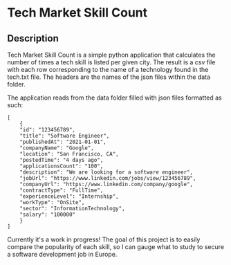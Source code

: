# Tech Market Skill Count

## Description

Tech Market Skill Count is a simple python application that calculates the number of times a tech skill is listed per given city. The result is a csv file with each row corresponding to the name of a technology found in the tech.txt file. The headers are the names of the json files within the data folder.

The application reads from the data folder filled with json files formatted as such:

    [
        {
        "id": "123456789",
        "title": "Software Engineer",
        "publishedAt": "2021-01-01",
        "companyName": "Google",
        "location": "San Francisco, CA",
        "postedTime": "4 days ago",
        "applicationsCount": "100",
        "description": "We are looking for a software engineer",
        "jobUrl": "https://www.linkedin.com/jobs/view/123456789",
        "companyUrl": "https://www.linkedin.com/company/google",
        "contractType": "FullTime",
        "experienceLevel": "Internship",
        "workType": "OnSite",
        "sector": "InformationTechnology",
        "salary": "100000"
        }
    ]

Currently it's a work in progress! The goal of this project is to easily compare the popularity of each skill, so I can gauge what to study to secure a software development job in Europe.
